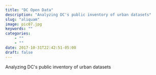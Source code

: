 ```yaml
---
title: "DC Open Data"
description: "Analyzing DC's public inventory of urban datasets"
slug: "aliquam"
image: pic07.jpg
keywords: ""
categories: 
    - ""
    - ""
date: 2017-10-31T22:42:51-05:00
draft: false
---
```


Analyzing DC's public inventory of urban datasets
